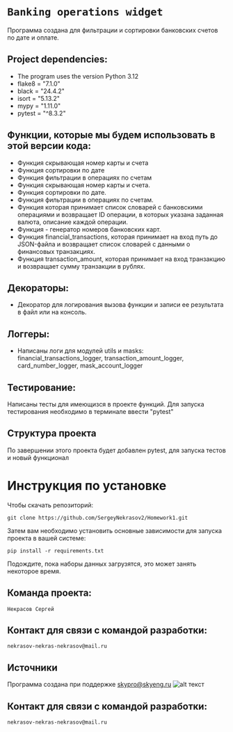 # `Banking operations widget`

Программа создана для фильтрации и сортировки банковских счетов по дате и оплате.

## Project dependencies:
- The program uses the version Python 3.12
- flake8 = "7.1.0"
- black = "24.4.2"
- isort = "5.13.2"
- mypy = "1.11.0"
- pytest = "^8.3.2"

## Функции, которые мы будем использовать в этой версии кода:

- Функция скрывающая номер карты и счета
- Функция сортировки по дате
- Функция фильтрации в операциях по счетам
- Функция скрывающая номер карты и счета.
- Функция сортировки по дате.
- Функция фильтрации в операциях по счетам.
- Функция которая принимает список словарей с банковскими операциями и возвращает ID операции, в которых указана заданная валюта, описание каждой операции.
- Функция - генератор номеров банковских карт.
- Функция financial_transactions, которая принимает на вход путь до JSON-файла и возвращает список словарей с данными о финансовых транзакциях.
- Функция transaction_amount, которая принимает на вход транзакцию и возвращает сумму транзакции в рублях.

## Декораторы:
- Декоратор для логирования вызова функции и записи ее результата в файл или на консоль.

## Логгеры:
- Написаны логи для модулей utils и masks:
financial_transactions_logger, transaction_amount_logger, card_number_logger, mask_account_logger

## Тестирование:

Написаны тесты для имеющизся в проекте функций.
Для запуска тестирования необходимо в терминале ввести "pytest"

## Структура проекта
По завершении этого проекта будет добавлен pytest, для запуска тестов и новый функционал

# Инструкция по установке
Чтобы скачать репозиторий:

`git clone https://github.com/SergeyNekrasov2/Homework1.git`

Затем вам необходимо установить основные зависимости для запуска проекта в вашей системе:

```pip install -r requirements.txt```

Подождите, пока наборы данных загрузятся, это может занять некоторое время. 

## Команда проекта:
`Некрасов Сергей` 

## Контакт для связи с командой разработки:
`nekrasov-nekras-nekrasov@mail.ru` 

## Источники
Программа создана при поддержке [skypro@skyeng.ru](https://sky.pro/#giftpopup) 
 ![alt текст](https://static.tildacdn.com/tild3364-3965-4237-b664-363533643431/Group_1321317003.svg) 

## Контакт для связи с командой разработки:
`nekrasov-nekras-nekrasov@mail.ru`


